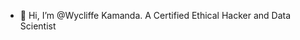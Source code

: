 - 👋 Hi, I’m @Wycliffe Kamanda. A Certified Ethical Hacker and Data Scientist

<!---
Wyclefo/Wyclefo is a ✨ special ✨ repository because its `README.md` (this file) appears on your GitHub profile.
You can click the Preview link to take a look at your changes.
--->
